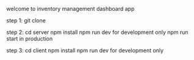 welcome to inventory management dashboard app 

step 1:
  git clone <url>

step 2: 
  cd server 
  npm install
  npm run dev for development only
  npm run start in production

step 3: 
  cd client
  npm install
  npm run dev for development only    